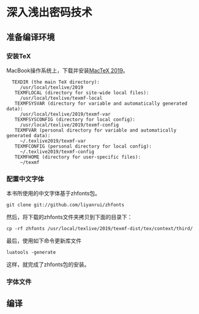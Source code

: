 # 深入浅出密码技术

## 准备编译环境

### 安装TeX

MacBook操作系统上，下载并安装[MacTeX 2019](https://www.tug.org/mactex/)。

```
  TEXDIR (the main TeX directory):
     /usr/local/texlive/2019
   TEXMFLOCAL (directory for site-wide local files):
     /usr/local/texlive/texmf-local
   TEXMFSYSVAR (directory for variable and automatically generated data):
     /usr/local/texlive/2019/texmf-var
   TEXMFSYSCONFIG (directory for local config):
     /usr/local/texlive/2019/texmf-config
   TEXMFVAR (personal directory for variable and automatically generated data):
     ~/.texlive2019/texmf-var
   TEXMFCONFIG (personal directory for local config):
     ~/.texlive2019/texmf-config
   TEXMFHOME (directory for user-specific files):
     ~/texmf
```

### 配置中文字体

本书所使用的中文字体基于zhfonts包。

```
git clone git://github.com/liyanrui/zhfonts
```

然后，将下载的zhfonts文件夹拷贝到下面的目录下：

```
cp -rf zhfonts /usr/local/texlive/2019/texmf-dist/tex/context/third/
```

最后，使用如下命令更新库文件

```
luatools -generate
```

这样，就完成了zhfonts包的安装。

### 字体文件

## 编译



